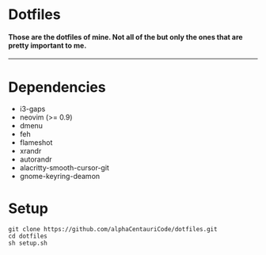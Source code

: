 # Dotfiles
#### Those are the dotfiles of mine. Not all of the but only the ones that are pretty important to me.

---

# Dependencies

- i3-gaps
- neovim (>= 0.9)
- dmenu
- feh
- flameshot
- xrandr
- autorandr
- alacritty-smooth-cursor-git
- gnome-keyring-deamon

# Setup

```
git clone https://github.com/alphaCentauriCode/dotfiles.git
cd dotfiles
sh setup.sh
```
